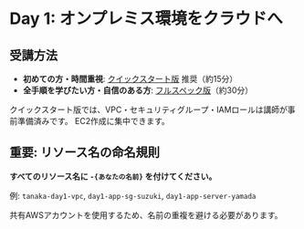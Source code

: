 # Day 1: オンプレミス環境をクラウドへ

## 受講方法

- **初めての方・時間重視**: [クイックスタート版](./quick.md) 推奨（約15分）
- **全手順を学びたい方・自信のある方**: [フルスペック版](./full.md)（約30分）

クイックスタート版では、VPC・セキュリティグループ・IAMロールは講師が事前準備済みです。
EC2作成に集中できます。

## 重要: リソース名の命名規則

**すべてのリソース名に `-{あなたの名前}` を付けてください。**

例: `tanaka-day1-vpc`, `day1-app-sg-suzuki`, `day1-app-server-yamada`

共有AWSアカウントを使用するため、名前の重複を避ける必要があります。
